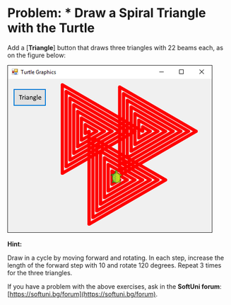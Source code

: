 # Problem: \* Draw a Spiral Triangle with the Turtle

Add a \[**Triangle**\] button that draws three triangles with 22 beams each, as on the figure below:

![](/assets/chapter-5-images/13.Turtle-graphics-17.png)

**Hint:**

Draw in a cycle by moving forward and rotating. In each step, increase the length of the forward step with 10 and rotate 120 degrees. Repeat 3 times for the three triangles.

If you have a problem with the above exercises, ask in the **SoftUni forum**: [https://softuni.bg/forum](https://softuni.bg/forum).



